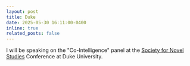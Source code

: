 ```yaml
---
layout: post
title: Duke
date: 2025-05-30 16:11:00-0400
inline: true
related_posts: false
---
```


I will be speaking on the "Co-Intelligence" panel at the [Society for Novel Studies](https://sites.duke.edu/sns2025/sample-page/) Conference at Duke University.